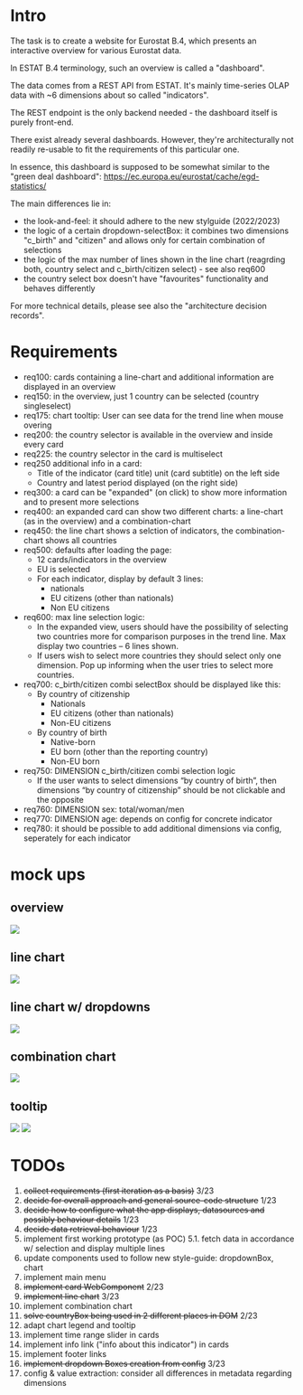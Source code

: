 # Intro

The task is to create a website for Eurostat B.4, which presents an interactive overview for various Eurostat data.

In ESTAT B.4 terminology, such an overview is called a "dashboard".

The data comes from a REST API from ESTAT.
It's mainly time-series OLAP data with ~6 dimensions about so called "indicators".

The REST endpoint is the only backend needed - the dashboard itself is purely front-end.

There exist already several dashboards.
However, they're architecturally not readily re-usable to fit the requirements of this particular one.

In essence, this dashboard is supposed to be somewhat similar to the "green deal dashboard":
https://ec.europa.eu/eurostat/cache/egd-statistics/

The main differences lie in:
- the look-and-feel: it should adhere to the new stylguide (2022/2023)
- the logic of a certain dropdown-selectBox: it combines two dimensions "c_birth" and "citizen" and allows only for certain combination of selections
- the logic of the max number of lines shown in the line chart (reagrding both, country select and c_birth/citizen select) - see also req600
- the country select box doesn't have "favourites" functionality and behaves differently

For more technical details, please see also the "architecture decision records".

# Requirements

- req100: cards containing a line-chart and additional information are displayed in an overview
- req150: in the overview, just 1 country can be selected (country singleselect)
- req175: chart tooltip: User can see data for the trend line when mouse overing
- req200: the country selector is available in the overview and inside every card
- req225: the country selector in the card is multiselect
- req250 additional info in a card:
  - Title of the indicator (card title) unit (card subtitle) on the left side
  - Country and latest period displayed (on the right side)
- req300: a card can be "expanded" (on click) to show more information and to present more selections
- req400: an expanded card can show two different charts: a line-chart (as in the overview) and a combination-chart
- req450: the line chart shows a selction of indicators, the combination-chart shows all countries
- req500: defaults after loading the page:
  - 12 cards/indicators in the overview
  - EU is selected
  - For each indicator, display by default 3 lines:
    - nationals
    - EU citizens (other than nationals)
    - Non EU citizens
- req600: max line selection logic:
  - In the expanded view, users should have the possibility of selecting two countries more for comparison purposes in the trend line. Max display two countries – 6 lines shown.
  - If users wish to select more countries they should select only one dimension. Pop up informing when the user tries to select more countries. 
- req700: c_birth/citizen combi selectBox should be displayed like this:
  - By country of citizenship 
      - Nationals
      - EU citizens (other than nationals)
      - Non-EU citizens 
  - By country of birth
      - Native-born
      - EU born (other than the reporting country)
      - Non-EU born 
- req750: DIMENSION c_birth/citizen combi selection logic
  - If the user wants to select dimensions “by country of birth”, then dimensions “by country of citizenship” should be not clickable and the opposite 
- req760: DIMENSION sex: total/woman/men
- req770: DIMENSION age: depends on config for concrete indicator
- req780: it should be possible to add additional dimensions via config, seperately for each indicator

# mock ups

## overview

![](mockup-overview.png)

## line chart

![](mockup-expanded-line.png)

## line chart w/ dropdowns

![](mockup-dropdowns.png)

## combination chart

![](mockup-expanded-combi.png)

## tooltip

![](tooltip1.png)
![](tooltip2.png)


# TODOs

1. ~~collect requirements (first iteration as a basis)~~ 3/23
2. ~~decide for overall approach and general source-code structure~~ 1/23
3. ~~decide how to configure what the app displays, datasources and possibly behaviour details~~ 1/23
4. ~~decide data retrieval behaviour~~ 1/23
5. implement first working prototype (as POC)
  5.1. fetch data in accordance w/ selection and display multiple lines
6. update components used to follow new style-guide: dropdownBox, chart
7. implement main menu
8. ~~implement card WebComponent~~ 2/23
9. ~~implement line chart~~ 3/23
10. implement combination chart
11. ~~solve countryBox being used in 2 different places in DOM~~ 2/23
12. adapt chart legend and tooltip
13. implement time range slider in cards
14. implement info link ("info about this indicator") in cards
15. implement footer links
16. ~~implement dropdown Boxes creation from config~~ 3/23
17. config & value extraction: consider all differences in metadata regarding dimensions
